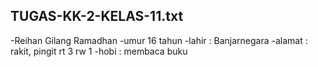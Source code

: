 ## TUGAS-KK-2-KELAS-11.txt
-Reihan Gilang Ramadhan 
-umur 16 tahun
-lahir : Banjarnegara 
-alamat : rakit, pingit rt 3 rw 1
-hobi : membaca buku
